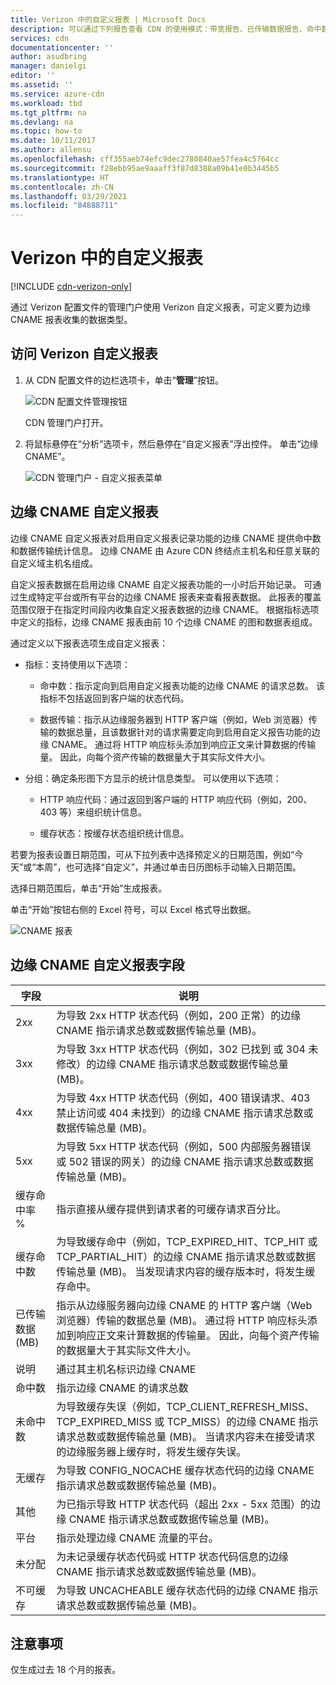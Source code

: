 ```yaml
---
title: Verizon 中的自定义报表 | Microsoft Docs
description: 可以通过下列报告查看 CDN 的使用模式：带宽报告、已传输数据报告、命中数报告、缓存状态报告、缓存命中率报告、已传输 IPV4/IPV6 数据报告。
services: cdn
documentationcenter: ''
author: asudbring
manager: danielgi
editor: ''
ms.assetid: ''
ms.service: azure-cdn
ms.workload: tbd
ms.tgt_pltfrm: na
ms.devlang: na
ms.topic: how-to
ms.date: 10/11/2017
ms.author: allensu
ms.openlocfilehash: cff355aeb74efc9dec2780840ae57fea4c5764cc
ms.sourcegitcommit: f28ebb95ae9aaaff3f87d8388a09b41e0b3445b5
ms.translationtype: HT
ms.contentlocale: zh-CN
ms.lasthandoff: 03/29/2021
ms.locfileid: "84888711"
---
```

# <a name="custom-reports-from-verizon"></a>Verizon 中的自定义报表

[!INCLUDE [cdn-verizon-only](../../includes/cdn-verizon-only.md)]

通过 Verizon 配置文件的管理门户使用 Verizon 自定义报表，可定义要为边缘 CNAME 报表收集的数据类型。


## <a name="accessing-verizon-custom-reports"></a>访问 Verizon 自定义报表
1. 从 CDN 配置文件的边栏选项卡，单击“**管理**”按钮。
   
    ![CDN 配置文件管理按钮](./media/cdn-reports/cdn-manage-btn.png)
   
    CDN 管理门户打开。
2. 将鼠标悬停在“分析”选项卡，然后悬停在“自定义报表”浮出控件。 单击“边缘 CNAME”。
   
    ![CDN 管理门户 - 自定义报表菜单](./media/cdn-reports/cdn-custom-reports.png)

## <a name="edge-cnames-custom-report"></a>边缘 CNAME 自定义报表
边缘 CNAME 自定义报表对启用自定义报表记录功能的边缘 CNAME 提供命中数和数据传输统计信息。 边缘 CNAME 由 Azure CDN 终结点主机名和任意关联的自定义域主机名组成。 

自定义报表数据在启用边缘 CNAME 自定义报表功能的一小时后开始记录。 可通过生成特定平台或所有平台的边缘 CNAME 报表来查看报表数据。 此报表的覆盖范围仅限于在指定时间段内收集自定义报表数据的边缘 CNAME。 根据指标选项中定义的指标，边缘 CNAME 报表由前 10 个边缘 CNAME 的图和数据表组成。 

通过定义以下报表选项生成自定义报表：

- 指标：支持使用以下选项：

   - 命中数：指示定向到启用自定义报表功能的边缘 CNAME 的请求总数。 该指标不包括返回到客户端的状态代码。

   - 数据传输：指示从边缘服务器到 HTTP 客户端（例如，Web 浏览器）传输的数据总量，且该数据针对的请求需要定向到启用自定义报告功能的边缘 CNAME。 通过将 HTTP 响应标头添加到响应正文来计算数据的传输量。 因此，向每个资产传输的数据量大于其实际文件大小。

- 分组：确定条形图下方显示的统计信息类型。 可以使用以下选项：

   - HTTP 响应代码：通过返回到客户端的 HTTP 响应代码（例如，200、403 等）来组织统计信息。 

   - 缓存状态：按缓存状态组织统计信息。


若要为报表设置日期范围，可从下拉列表中选择预定义的日期范围，例如“今天”或“本周”，也可选择“自定义”，并通过单击日历图标手动输入日期范围。 

选择日期范围后，单击“开始”生成报表。

单击“开始”按钮右侧的 Excel 符号，可以 Excel 格式导出数据。

![CNAME 报表](./media/cdn-reports/cdn-cnames-report.png)

## <a name="edge-cnames-custom-report-fields"></a>边缘 CNAME 自定义报表字段

| 字段                     | 说明   |
|---------------------------|---------------|
| 2xx                       | 为导致 2xx HTTP 状态代码（例如，200 正常）的边缘 CNAME 指示请求总数或数据传输总量 (MB)。 |
| 3xx                       | 为导致 3xx HTTP 状态代码（例如，302 已找到 或 304 未修改）的边缘 CNAME 指示请求总数或数据传输总量 (MB)。 |
| 4xx                       | 为导致 4xx HTTP 状态代码（例如，400 错误请求、403 禁止访问或 404 未找到）的边缘 CNAME 指示请求总数或数据传输总量 (MB)。 |
| 5xx                       | 为导致 5xx HTTP 状态代码（例如，500 内部服务器错误或 502 错误的网关）的边缘 CNAME 指示请求总数或数据传输总量 (MB)。 |
| 缓存命中率 %               | 指示直接从缓存提供到请求者的可缓存请求百分比。 |
| 缓存命中数                | 为导致缓存命中（例如，TCP_EXPIRED_HIT、TCP_HIT 或 TCP_PARTIAL_HIT）的边缘 CNAME 指示请求总数或数据传输总量 (MB)。 当发现请求内容的缓存版本时，将发生缓存命中。 |
| 已传输数据 (MB)     | 指示从边缘服务器向边缘 CNAME 的 HTTP 客户端（Web浏览器）传输的数据总量 (MB)。 通过将 HTTP 响应标头添加到响应正文来计算数据的传输量。 因此，向每个资产传输的数据量大于其实际文件大小。 |
| 说明               | 通过其主机名标识边缘 CNAME |
| 命中数                      | 指示边缘 CNAME 的请求总数 |
| 未命中数                    | 为导致缓存失误（例如，TCP_CLIENT_REFRESH_MISS、TCP_EXPIRED_MISS 或 TCP_MISS）的边缘 CNAME 指示请求总数或数据传输总量 (MB)。 当请求内容未在接受请求的边缘服务器上缓存时，将发生缓存失误。 | 
| 无缓存                  | 为导致 CONFIG_NOCACHE 缓存状态代码的边缘 CNAME 指示请求总数或数据传输总量 (MB)。  |
| 其他                     | 为已指示导致 HTTP 状态代码（超出 2xx - 5xx 范围）的边缘 CNAME 指示请求总数或数据传输总量 (MB)。 |
| 平台                  | 指示处理边缘 CNAME 流量的平台。 |
| 未分配               | 为未记录缓存状态代码或 HTTP 状态代码信息的边缘 CNAME 指示请求总数或数据传输总量 (MB)。  |
| 不可缓存               | 为导致 UNCACHEABLE 缓存状态代码的边缘 CNAME 指示请求总数或数据传输总量 (MB)。  |


## <a name="considerations"></a>注意事项
仅生成过去 18 个月的报表。

